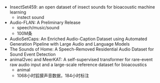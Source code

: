- InsectSet459: an open dataset of insect sounds for bioacoustic machine learning
  - instect sound
- Audio-FLAN: A Preliminary Release
  - speech/music/sound
  - 100M条
- AudioSetCaps: An Enriched Audio-Caption Dataset using Automated Generation Pipeline with Large Audio and Language Models
- The Sounds of Home: A Speech-Removed Residential Audio Dataset for Sound Event Detection
- animal2vec and MeerKAT: A self-supervised transformer for rare-event raw audio input and a large-scale reference dataset for bioacoustics
  - animal
  - 1068小时狐獴声音数据，184小时标注
